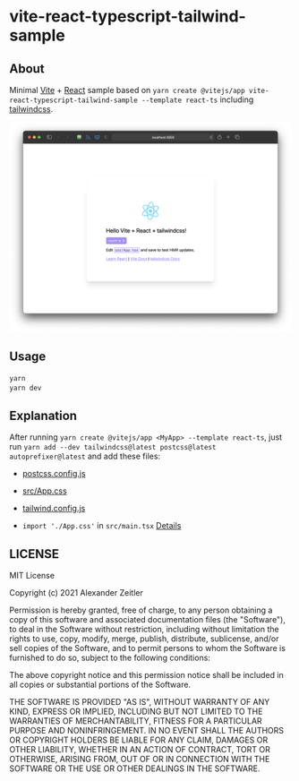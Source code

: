 # vite-react-typescript-tailwind-sample

## About

Minimal [Vite](https://vitejs.dev) + [React](https://reactjs.org/) sample based on `yarn create @vitejs/app vite-react-typescript-tailwind-sample --template react-ts` including [tailwindcss](https://tailwindcss.com/).

![Screenshot](assets/screenshot.png)

## Usage

```bash
yarn
yarn dev
```

## Explanation

After running `yarn create @vitejs/app <MyApp> --template react-ts`, just run `yarn add --dev tailwindcss@latest postcss@latest autoprefixer@latest` and add these files:

* [postcss.config.js](https://github.com/AlexZeitler/vite-react-typescript-tailwind-sample/commit/cbf46b58e2185987280184c7865d6033e5176cce#diff-05ed1c7f99e45b485708115502a1e0f28c8547e9a9a29c1b8664f79103cf7873)

* [src/App.css](https://github.com/AlexZeitler/vite-react-typescript-tailwind-sample/commit/cbf46b58e2185987280184c7865d6033e5176cce#diff-60f5dcfc15327d5dd812d9df394c217efbedb4aa33dca782ed69d39dce811972)

* [tailwind.config.js](https://github.com/AlexZeitler/vite-react-typescript-tailwind-sample/commit/cbf46b58e2185987280184c7865d6033e5176cce#diff-ddc1067f080930bc48865f4660316a14b21bbc9f9ba85975ce8479342b983d2e)

* `import './App.css'` in `src/main.tsx` [Details](https://github.com/AlexZeitler/vite-react-typescript-tailwind-sample/commit/cbf46b58e2185987280184c7865d6033e5176cce#diff-1cd8b18798a1a103bfe13bef54354c1f3a3bea29a31c8eea1a0c67a3a839b811R3)

## LICENSE

MIT License

Copyright (c) 2021 Alexander Zeitler

Permission is hereby granted, free of charge, to any person obtaining a copy
of this software and associated documentation files (the "Software"), to deal
in the Software without restriction, including without limitation the rights
to use, copy, modify, merge, publish, distribute, sublicense, and/or sell
copies of the Software, and to permit persons to whom the Software is
furnished to do so, subject to the following conditions:

The above copyright notice and this permission notice shall be included in all
copies or substantial portions of the Software.

THE SOFTWARE IS PROVIDED "AS IS", WITHOUT WARRANTY OF ANY KIND, EXPRESS OR
IMPLIED, INCLUDING BUT NOT LIMITED TO THE WARRANTIES OF MERCHANTABILITY,
FITNESS FOR A PARTICULAR PURPOSE AND NONINFRINGEMENT. IN NO EVENT SHALL THE
AUTHORS OR COPYRIGHT HOLDERS BE LIABLE FOR ANY CLAIM, DAMAGES OR OTHER
LIABILITY, WHETHER IN AN ACTION OF CONTRACT, TORT OR OTHERWISE, ARISING FROM,
OUT OF OR IN CONNECTION WITH THE SOFTWARE OR THE USE OR OTHER DEALINGS IN THE
SOFTWARE.
